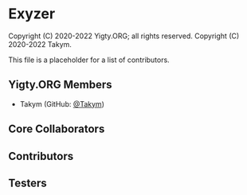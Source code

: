 # Exyzer
Copyright (C) 2020-2022 Yigty.ORG; all rights reserved.
Copyright (C) 2020-2022 Takym.

This file is a placeholder for a list of contributors.

## Yigty.ORG Members
* Takym (GitHub: [@Takym](https://github.com/Takym))

## Core Collaborators

## Contributors

## Testers
